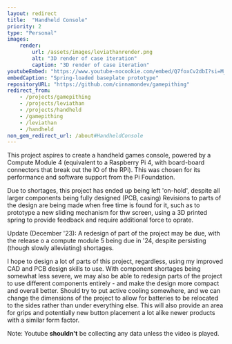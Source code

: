 ```yaml
---
layout: redirect
title:  "Handheld Console"
priority: 2
type: "Personal"
images:
    render:
        url: /assets/images/leviathanrender.png
        alt: "3D render of case iteration"
        caption: "3D render of case iteration"
youtubeEmbed: "https://www.youtube-nocookie.com/embed/Q7foxCv2dbI?si=M_87cLazMFbLLm8G&amp;controls=0"
embedCaption: "Spring-loaded baseplate prototype"
repositoryURL: "https://github.com/cinnamondev/gamepithing"
redirect_from: 
    - /projects/gamepithing
    - /projects/leviathan
    - /projects/handheld
    - /gamepithing
    - /leviathan
    - /handheld
non_gem_redirect_url: /about#HandheldConsole
---
```

This project aspires to create a handheld games console, powered by a
Compute Module 4 (equivalent to a Raspberry Pi 4, with board-board connectors that
break out the IO of the RPi). This was chosen for its performance and software support
from the Pi Foundation.

Due to shortages, this project has ended up being left 'on-hold', despite all larger
components being fully designed (PCB, casing) Revisions to parts of the design are being
made when free time is found for it, such as to prototype a new sliding mechanism for thw
screen, using a 3D printed spring to provide feedback and require additional force to oprate.

Update (December '23): A redesign of part of the project may be due, with the release o
a compute module 5 being due in '24, despite persisting (though slowly alleviating) shortages.

I hope to design a lot of parts of this project, regardless, using my improved CAD and PCB
design skills to use. With component shortages being somewhat less severe, we may also be able
to redesign parts of the project to use different components entirely - and make the design
more compact and overall better. Should try to put active cooling somewhere, and we can
change the dimensions of the project to allow for batteries to be relocated to the sides rather
than under everything else. This will also provide an area for grips and potentially new button
placement a lot alike newer products with a similar form factor.

Note: Youtube **shouldn't** be collecting any data unless the video is played.
